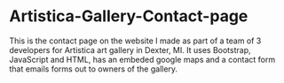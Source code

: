 # Artistica-Gallery-Contact-page
This is the contact page on the website I made as part of a team of 3 developers for Artistica art gallery in Dexter, MI. It uses Bootstrap, JavaScript and HTML, has an embeded google maps and a contact form that emails forms out to owners of the gallery.  

